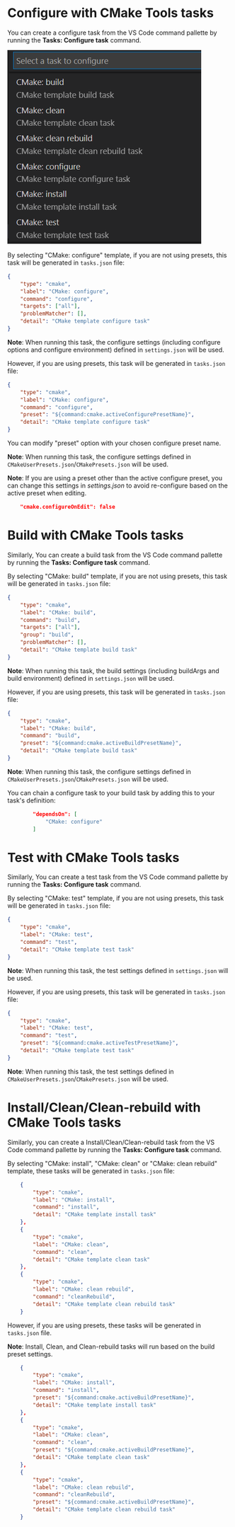 # Configure with CMake Tools tasks

You can create a configure task from the VS Code command pallette by running the
**Tasks: Configure task** command.

![Configure a task](images/configure_task.png)

By selecting "CMake: configure" template, if you are not using presets, this
task will be generated in `tasks.json` file:

```json
{
	"type": "cmake",
	"label": "CMake: configure",
	"command": "configure",
	"targets": ["all"],
	"problemMatcher": [],
	"detail": "CMake template configure task"
}
```

**Note**: When running this task, the configure settings (including configure
options and configure environment) defined in `settings.json` will be used.

However, if you are using presets, this task will be generated in `tasks.json`
file:

```json
{
	"type": "cmake",
	"label": "CMake: configure",
	"command": "configure",
	"preset": "${command:cmake.activeConfigurePresetName}",
	"detail": "CMake template configure task"
}
```

You can modify "preset" option with your chosen configure preset name.

**Note**: When running this task, the configure settings defined in
`CMakeUserPresets.json`/`CMakePresets.json` will be used.

**Note**: If you are using a preset other than the active configure preset, you
can change this settings in _settings.json_ to avoid re-configure based on the
active preset when editing.

```json
    "cmake.configureOnEdit": false
```

# Build with CMake Tools tasks

Similarly, You can create a build task from the VS Code command pallette by
running the **Tasks: Configure task** command.

By selecting "CMake: build" template, if you are not using presets, this task
will be generated in `tasks.json` file:

```json
{
	"type": "cmake",
	"label": "CMake: build",
	"command": "build",
	"targets": ["all"],
	"group": "build",
	"problemMatcher": [],
	"detail": "CMake template build task"
}
```

**Note**: When running this task, the build settings (including buildArgs and
build environment) defined in `settings.json` will be used.

However, if you are using presets, this task will be generated in `tasks.json`
file:

```json
{
	"type": "cmake",
	"label": "CMake: build",
	"command": "build",
	"preset": "${command:cmake.activeBuildPresetName}",
	"detail": "CMake template build task"
}
```

**Note**: When running this task, the configure settings defined in
`CMakeUserPresets.json`/`CMakePresets.json` will be used.

You can chain a configure task to your build task by adding this to your task's
definition:

```json
        "dependsOn": [
            "CMake: configure"
        ]
```

# Test with CMake Tools tasks

Similarly, You can create a test task from the VS Code command pallette by
running the **Tasks: Configure task** command.

By selecting "CMake: test" template, if you are not using presets, this task
will be generated in `tasks.json` file:

```json
{
	"type": "cmake",
	"label": "CMake: test",
	"command": "test",
	"detail": "CMake template test task"
}
```

**Note**: When running this task, the test settings defined in `settings.json`
will be used.

However, if you are using presets, this task will be generated in `tasks.json`
file:

```json
{
	"type": "cmake",
	"label": "CMake: test",
	"command": "test",
	"preset": "${command:cmake.activeTestPresetName}",
	"detail": "CMake template test task"
}
```

**Note**: When running this task, the test settings defined in
`CMakeUserPresets.json`/`CMakePresets.json` will be used.

# Install/Clean/Clean-rebuild with CMake Tools tasks

Similarly, you can create a Install/Clean/Clean-rebuild task from the VS Code
command pallette by running the **Tasks: Configure task** command.

By selecting "CMake: install", "CMake: clean" or "CMake: clean rebuild"
template, these tasks will be generated in `tasks.json` file:

```json
    {
        "type": "cmake",
        "label": "CMake: install",
        "command": "install",
        "detail": "CMake template install task"
    },
    {
        "type": "cmake",
        "label": "CMake: clean",
        "command": "clean",
        "detail": "CMake template clean task"
    },
    {
        "type": "cmake",
        "label": "CMake: clean rebuild",
        "command": "cleanRebuild",
        "detail": "CMake template clean rebuild task"
    }
```

However, if you are using presets, these tasks will be generated in `tasks.json`
file.

**Note**: Install, Clean, and Clean-rebuild tasks will run based on the build
preset settings.

```json
    {
        "type": "cmake",
        "label": "CMake: install",
        "command": "install",
        "preset": "${command:cmake.activeBuildPresetName}",
        "detail": "CMake template install task"
    },
    {
        "type": "cmake",
        "label": "CMake: clean",
        "command": "clean",
        "preset": "${command:cmake.activeBuildPresetName}",
        "detail": "CMake template clean task"
    },
    {
        "type": "cmake",
        "label": "CMake: clean rebuild",
        "command": "cleanRebuild",
        "preset": "${command:cmake.activeBuildPresetName}",
        "detail": "CMake template clean rebuild task"
    }
```
